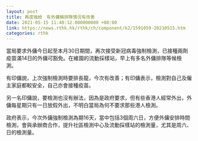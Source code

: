 ```yaml
---
layout: post
title: 再度強檢　有外傭稱排隊情況有改善
date: 2021-05-15 11:40:12.000000000 +08:00
link: https://news.rthk.hk/rthk/ch/component/k2/1591059-20210515.htm
categories: rthk
---
```


當局要求外傭今日起至本月30日期間，再次接受新冠病毒強制檢測，已接種兩劑疫苗滿14日的外傭可豁免。在維園的流動採樣站，早上有多名外傭排隊等候檢測。

有印傭說，上次強制檢測時要排長龍，今次有改善；有印傭表示，檢測對自己及僱主家庭都較安全，自己亦會接種疫苗。

另一名印傭說，要檢測也沒有辦法，因為是政府要求，但有些香港人經常外出，外傭每星期只有一日放假外出，不明白當局為何不要求那些港人檢測。

政府表示，今次外傭強制檢測為期16天，當中包括3個周六日，方便外傭安排時間檢測，會與承辦商合作，提升社區檢測中心及流動採樣站的檢測量，尤其是周六、日的檢測量。
